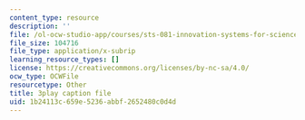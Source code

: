```yaml
---
content_type: resource
description: ''
file: /ol-ocw-studio-app/courses/sts-081-innovation-systems-for-science-technology-energy-manufacturing-and-health-spring-2017/1b24113c659e5236abbf2652480c0d4d_dCw-x9ZOljY.vtt
file_size: 104716
file_type: application/x-subrip
learning_resource_types: []
license: https://creativecommons.org/licenses/by-nc-sa/4.0/
ocw_type: OCWFile
resourcetype: Other
title: 3play caption file
uid: 1b24113c-659e-5236-abbf-2652480c0d4d
---
```

